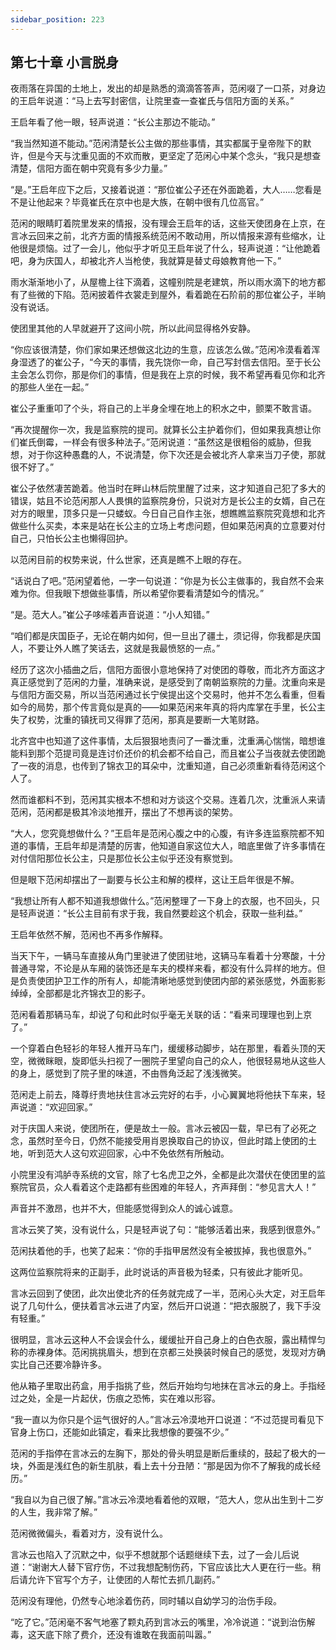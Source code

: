 ```yaml
---
sidebar_position: 223
---
```


## 第七十章 **小言脱身**

夜雨落在异国的土地上，发出的却是熟悉的滴滴答答声，范闲啜了一口茶，对身边的王启年说道：“马上去写封密信，让院里查一查崔氏与信阳方面的关系。”

王启年看了他一眼，轻声说道：“长公主那边不能动。”

“我当然知道不能动。”范闲清楚长公主做的那些事情，其实都属于皇帝陛下的默许，但是今天与沈重见面的不欢而散，更坚定了范闲心中某个念头，“我只是想查清楚，信阳方面在朝中究竟有多少力量。”

“是。”王启年应下之后，又接着说道：“那位崔公子还在外面跪着，大人……您看是不是让他起来？毕竟崔氏在京中也是大族，在朝中很有几位高官。”

范闲的眼睛盯着院里发来的情报，没有理会王启年的话，这些天使团身在上京，在言冰云回来之前，北齐方面的情报系统范闲不敢动用，所以情报来源有些缩水，让他很是烦恼。过了一会儿，他似乎才听见王启年说了什么，轻声说道：“让他跪着吧，身为庆国人，却被北齐人当枪使，我就算是替丈母娘教育他一下。”

雨水渐渐地小了，从屋檐上往下滴着，这幢别院是老建筑，所以雨水滴下的地方都有了些微的下陷。范闲披着件衣裳走到屋外，看着跪在石阶前的那位崔公子，半晌没有说话。

使团里其他的人早就避开了这间小院，所以此间显得格外安静。

“你应该很清楚，你们家如果还想做这北边的生意，应该怎么做。”范闲冷漠看着浑身湿透了的崔公子，“今天的事情，我先饶你一命，自己写封信去信阳。至于长公主会怎么罚你，那是你们的事情，但是我在上京的时候，我不希望再看见你和北齐的那些人坐在一起。”

崔公子重重叩了个头，将自己的上半身全埋在地上的积水之中，颤栗不敢言语。

“再次提醒你一次，我是监察院的提司。就算长公主护着你们，但如果我真想让你们崔氏倒霉，一样会有很多种法子。”范闲说道：“虽然这是很粗俗的威胁，但我想，对于你这种愚蠢的人，不说清楚，你下次还是会被北齐人拿来当刀子使，那就很不好了。”

崔公子依然凄苦跪着。他当时在畔山林后院里醒了过来，这才知道自己犯了多大的错误，姑且不论范闲那人人畏惧的监察院身份，只说对方是长公主的女婿，自己在对方的眼里，顶多只是一只蝼蚁。今日自己自作主张，想瞧瞧监察院究竟想和北齐做些什么买卖，本来是站在长公主的立场上考虑问题，但如果范闲真的立意要对付自己，只怕长公主也懒得回护。

以范闲目前的权势来说，什么世家，还真是瞧不上眼的存在。

“话说白了吧。”范闲望着他，一字一句说道：“你是为长公主做事的，我自然不会来难为你。但我眼下想做些事情，所以希望你要看清楚如今的情况。”

“是。范大人。”崔公子哆嗦着声音说道：“小人知错。”

“咱们都是庆国臣子，无论在朝内如何，但一旦出了疆土，须记得，你我都是庆国人，不要让外人瞧了笑话去，这就是我最愤怒的一点。”

经历了这次小插曲之后，信阳方面很小意地保持了对使团的尊敬，而北齐方面这才真正感觉到了范闲的力量，准确来说，是感受到了南朝监察院的力量。沈重向来是与信阳方面交易，所以当范闲通过长宁侯提出这个交易时，他并不怎么看重，但看如今的局势，那个传言竟似是真的——如果范闲来年真的将内库掌在手里，长公主失了权势，沈重的镇抚司又得罪了范闲，那真是要断一大笔财路。

北齐宫中也知道了这件事情，太后狠狠地责问了一番沈重，沈重满心惴惴，暗想谁能料到那个范提司竟是连讨价还价的机会都不给自己，而且崔公子当夜就去使团跪了一夜的消息，也传到了锦衣卫的耳朵中，沈重知道，自己必须重新看待范闲这个人了。

然而谁都料不到，范闲其实根本不想和对方谈这个交易。连着几次，沈重派人来请范闲，范闲都是极其冷淡地推开，摆出了不想再谈的架势。

“大人，您究竟想做什么？”王启年是范闲心腹之中的心腹，有许多连监察院都不知道的事情，王启年却是清楚的厉害，他知道自家这位大人，暗底里做了许多事情在对付信阳那位长公主，只是那位长公主似乎还没有察觉到。

但是眼下范闲却摆出了一副要与长公主和解的模样，这让王启年很是不解。

“我想让所有人都不知道我想做什么。”范闲整理了一下身上的衣服，也不回头，只是轻声说道：“长公主目前有求于我，我自然要趁这个机会，获取一些利益。”

王启年依然不解，范闲也不再多作解释。

当天下午，一辆马车直接从角门里驶进了使团驻地，这辆马车看着十分寒酸，十分普通寻常，不论是从车厢的装饰还是车夫的模样来看，都没有什么异样的地方。但是负责使团护卫工作的所有人，却能清晰地感觉到使团内部的紧张感觉，外面影影绰绰，全部都是北齐锦衣卫的影子。

范闲看着那辆马车，却说了句和此时似乎毫无关联的话：“看来司理理也到上京了。”

一个穿着白色轻衫的年轻人推开马车门，缓缓移动脚步，站在那里，看着头顶的天空，微微眯眼，旋即低头扫视了一圈院子里望向自己的众人，他很轻易地从这些人的身上，感觉到了院子里的味道，不由唇角泛起了浅浅微笑。

范闲走上前去，降尊纡贵地扶住言冰云完好的右手，小心翼翼地将他扶下车来，轻声说道：“欢迎回家。”

对于庆国人来说，使团所在，便是故土一般。言冰云被囚一载，早已有了必死之念，虽然时至今日，仍然不能接受用肖恩换取自己的协议，但此时踏上使团的土地，听到范大人这句欢迎回家，心中不免依然有所触动。

小院里没有鸿胪寺系统的文官，除了七名虎卫之外，全都是此次潜伏在使团里的监察院官员，众人看着这个走路都有些困难的年轻人，齐声拜倒：“参见言大人！”

声音并不激昂，也并不大，但能感觉得到众人的诚心诚意。

言冰云笑了笑，没有说什么，只是轻声说了句：“能够活着出来，我感到很意外。”

范闲扶着他的手，也笑了起来：“你的手指甲居然没有全被拔掉，我也很意外。”

这两位监察院将来的正副手，此时说话的声音极为轻柔，只有彼此才能听见。

言冰云回到了使团，此次出使北齐的任务就完成了一半，范闲心头大定，对王启年说了几句什么，便扶着言冰云进了内室，然后开口说道：“把衣服脱了，我下手没有轻重。”

很明显，言冰云这种人不会误会什么，缓缓扯开自己身上的白色衣服，露出精悍匀称的赤裸身体。范闲挑挑眉头，想到在京都三处换装时候自己的感觉，发现对方确实比自己还要冷静许多。

他从箱子里取出药盒，用手指挑了些，然后开始均匀地抹在言冰云的身上。手指经过之处，全是一片起伏，伤痕之恐怖，实在难以形容。

“我一直以为你只是个运气很好的人。”言冰云冷漠地开口说道：“不过范提司看见下官身上伤口，还能如此镇定，看来比我想像的要强不少。”

范闲的手指停在言冰云的左胸下，那处的骨头明显是断后重续的，鼓起了极大的一块，外面是浅红色的新生肌肤，看上去十分丑陋：“那是因为你不了解我的成长经历。”

“我自以为自己很了解。”言冰云冷漠地看着他的双眼，“范大人，您从出生到十二岁的人生，我非常了解。”

范闲微微偏头，看着对方，没有说什么。

言冰云也陷入了沉默之中，似乎不想就那个话题继续下去，过了一会儿后说道：“谢谢大人替下官疗伤，不过我想配制伤药，下官应该比大人更在行一些。稍后请允许下官写个方子，让使团的人帮忙去抓几副药。”

范闲没有理他，仍然专心地涂着伤药，同时辅以自幼学习的治伤手段。

“吃了它。”范闲毫不客气地塞了颗丸药到言冰云的嘴里，冷冷说道：“说到治伤解毒，这天底下除了费介，还没有谁敢在我面前叫嚣。”

